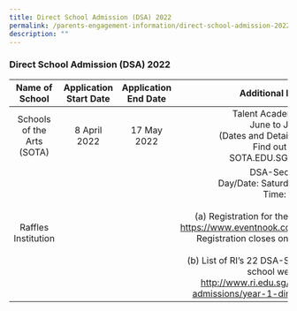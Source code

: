 ```yaml
---
title: Direct School Admission (DSA) 2022
permalink: /parents-engagement-information/direct-school-admission-2022
description: ""
---
```

### Direct School Admission (DSA) 2022

| Name of School | Application Start Date | Application End Date | Additional Information |
|:---:|:---:|:---:|:---:|
| Schools of the Arts<br>(SOTA) | 8 April 2022 |  17 May 2022 | Talent Academy Auditions:<br>June to July 2022<br>(Dates and Details to be advised)<br>Find out more at:<br>SOTA.EDU.SG/ADMISSIONS |
| Raffles Institution<br>  |   |   | DSA-Sec Webinar<br>Day/Date: Saturday 21 May 2022<br>Time: 10am<br> <br>(a)  Registration for the Webinar is via the link<br>https://www.eventnook.com/event/2022dsasectalk<br>Registration closes on 19 May 2022 at 6pm<br> <br>(b)  List of RI’s 22 DSA-Sec talent domain via the school website link:<br>http://www.ri.edu.sg/admissions/year-1-admissions/year-1-direct-school-admission |